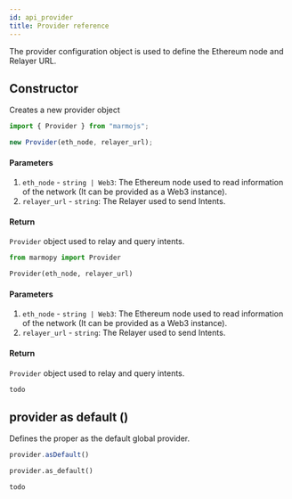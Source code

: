 ```yaml
---
id: api_provider
title: Provider reference
---
```


The provider configuration object is used to define the Ethereum node and Relayer URL.

## Constructor

Creates a new provider object

<!--DOCUSAURUS_CODE_TABS-->
<!--JavaScript-->
```js
import { Provider } from "marmojs";

new Provider(eth_node, relayer_url);
```
#### Parameters
1. `eth_node` - `string | Web3`: The Ethereum node used to read information of the network (It can be provided as a Web3 instance).
2. `relayer_url` - `string`: The Relayer used to send Intents.

#### Return
`Provider` object used to relay and query intents.

<!--Python-->
```python
from marmopy import Provider

Provider(eth_node, relayer_url)
```

#### Parameters
1. `eth_node` - `string | Web3`: The Ethereum node used to read information of the network (It can be provided as a Web3 instance).
2. `relayer_url` - `string`: The Relayer used to send Intents.

#### Return
`Provider` object used to relay and query intents.

<!--Java-->
```java
todo
```
<!--END_DOCUSAURUS_CODE_TABS-->

## provider as default ()

Defines the proper as the default global provider.

<!--DOCUSAURUS_CODE_TABS-->
<!--JavaScript-->
```js
provider.asDefault()
```

<!--Python-->
```python
provider.as_default()
```
<!--Java-->
```java
todo
```
<!--END_DOCUSAURUS_CODE_TABS-->
